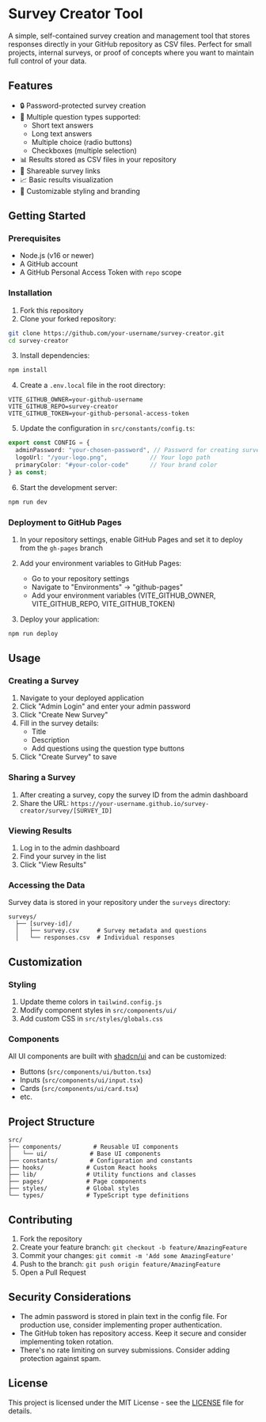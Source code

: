 # Survey Creator Tool

A simple, self-contained survey creation and management tool that stores responses directly in your GitHub repository as CSV files. Perfect for small projects, internal surveys, or proof of concepts where you want to maintain full control of your data.

## Features

- 🔒 Password-protected survey creation
- 📝 Multiple question types supported:
  - Short text answers
  - Long text answers
  - Multiple choice (radio buttons)
  - Checkboxes (multiple selection)
- 📊 Results stored as CSV files in your repository
- 🔗 Shareable survey links
- 📈 Basic results visualization
- 🎨 Customizable styling and branding

## Getting Started

### Prerequisites

- Node.js (v16 or newer)
- A GitHub account
- A GitHub Personal Access Token with `repo` scope

### Installation

1. Fork this repository
2. Clone your forked repository:
```bash
git clone https://github.com/your-username/survey-creator.git
cd survey-creator
```

3. Install dependencies:
```bash
npm install
```

4. Create a `.env.local` file in the root directory:
```env
VITE_GITHUB_OWNER=your-github-username
VITE_GITHUB_REPO=survey-creator
VITE_GITHUB_TOKEN=your-github-personal-access-token
```

5. Update the configuration in `src/constants/config.ts`:
```typescript
export const CONFIG = {
  adminPassword: "your-chosen-password", // Password for creating surveys
  logoUrl: "/your-logo.png",            // Your logo path
  primaryColor: "#your-color-code"      // Your brand color
} as const;
```

6. Start the development server:
```bash
npm run dev
```

### Deployment to GitHub Pages

1. In your repository settings, enable GitHub Pages and set it to deploy from the `gh-pages` branch

2. Add your environment variables to GitHub Pages:
   - Go to your repository settings
   - Navigate to "Environments" → "github-pages"
   - Add your environment variables (VITE_GITHUB_OWNER, VITE_GITHUB_REPO, VITE_GITHUB_TOKEN)

3. Deploy your application:
```bash
npm run deploy
```

## Usage

### Creating a Survey

1. Navigate to your deployed application
2. Click "Admin Login" and enter your admin password
3. Click "Create New Survey"
4. Fill in the survey details:
   - Title
   - Description
   - Add questions using the question type buttons
5. Click "Create Survey" to save

### Sharing a Survey

1. After creating a survey, copy the survey ID from the admin dashboard
2. Share the URL: `https://your-username.github.io/survey-creator/survey/[SURVEY_ID]`

### Viewing Results

1. Log in to the admin dashboard
2. Find your survey in the list
3. Click "View Results"

### Accessing the Data

Survey data is stored in your repository under the `surveys` directory:
```
surveys/
  ├── [survey-id]/
  │   ├── survey.csv     # Survey metadata and questions
  │   └── responses.csv  # Individual responses
```

## Customization

### Styling

1. Update theme colors in `tailwind.config.js`
2. Modify component styles in `src/components/ui/`
3. Add custom CSS in `src/styles/globals.css`

### Components

All UI components are built with [shadcn/ui](https://ui.shadcn.com/) and can be customized:
- Buttons (`src/components/ui/button.tsx`)
- Inputs (`src/components/ui/input.tsx`)
- Cards (`src/components/ui/card.tsx`)
- etc.

## Project Structure

```
src/
├── components/         # Reusable UI components
│   └── ui/            # Base UI components
├── constants/         # Configuration and constants
├── hooks/            # Custom React hooks
├── lib/              # Utility functions and classes
├── pages/            # Page components
├── styles/           # Global styles
└── types/            # TypeScript type definitions
```

## Contributing

1. Fork the repository
2. Create your feature branch: `git checkout -b feature/AmazingFeature`
3. Commit your changes: `git commit -m 'Add some AmazingFeature'`
4. Push to the branch: `git push origin feature/AmazingFeature`
5. Open a Pull Request

## Security Considerations

- The admin password is stored in plain text in the config file. For production use, consider implementing proper authentication.
- The GitHub token has repository access. Keep it secure and consider implementing token rotation.
- There's no rate limiting on survey submissions. Consider adding protection against spam.

## License

This project is licensed under the MIT License - see the [LICENSE](LICENSE) file for details.